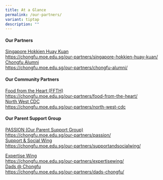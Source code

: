 ```yaml
---
title: At a Glance
permalink: /our-partners/
variant: tiptap
description: ""
---
```

<h4>Our Partners</h4>
<div class="isomer-card-grid"><a rel="noopener noreferrer nofollow" href="https://chongfu.moe.edu.sg/our-partners/singapore-hokkien-huay-kuan/" class="isomer-card"><div class="isomer-card-body"><div class="isomer-card-title">Singapore Hokkien Huay Kuan</div><div class="isomer-card-link">https://chongfu.moe.edu.sg/our-partners/singapore-hokkien-huay-kuan/</div></div></a>
<a rel="noopener noreferrer nofollow" href="https://chongfu.moe.edu.sg/our-partners/chongfu-alumni/" class="isomer-card">
<div class="isomer-card-body">
<div class="isomer-card-title">Chongfu Alumni</div>
<div class="isomer-card-link">https://chongfu.moe.edu.sg/our-partners/chongfu-alumni/</div>
</div>
</a>
</div>
<h4>Our Community Partners</h4>
<div class="isomer-card-grid"><a rel="noopener noreferrer nofollow" href="https://chongfu.moe.edu.sg/our-partners/food-from-the-heart/" class="isomer-card"><div class="isomer-card-body"><div class="isomer-card-title">Food from the Heart (FFTH)</div><div class="isomer-card-link">https://chongfu.moe.edu.sg/our-partners/food-from-the-heart/</div></div></a>
<a rel="noopener noreferrer nofollow" href="https://chongfu.moe.edu.sg/our-partners/north-west-cdc" class="isomer-card">
<div class="isomer-card-body">
<div class="isomer-card-title">North West CDC</div>
<div class="isomer-card-link">https://chongfu.moe.edu.sg/our-partners/north-west-cdc</div>
</div>
</a>
</div>
<h4>Our Parent Support Group</h4>
<div class="isomer-card-grid"><a rel="noopener noreferrer nofollow" href="https://chongfu.moe.edu.sg/our-partners/passion/" class="isomer-card"><div class="isomer-card-body"><div class="isomer-card-title">PASSION (Our Parent Support Group)</div><div class="isomer-card-link">https://chongfu.moe.edu.sg/our-partners/passion/</div></div></a>
<a rel="noopener noreferrer nofollow" href="https://chongfu.moe.edu.sg/our-partners/supportandsocialwing/" class="isomer-card">
<div class="isomer-card-body">
<div class="isomer-card-title">Support &amp; Social Wing</div>
<div class="isomer-card-link">https://chongfu.moe.edu.sg/our-partners/supportandsocialwing/</div>
</div>
</a>
</div>
<p></p>
<div class="isomer-card-grid"><a rel="noopener noreferrer nofollow" href="https://chongfu.moe.edu.sg/our-partners/expertisewing/" class="isomer-card"><div class="isomer-card-body"><div class="isomer-card-title">Expertise Wing</div><div class="isomer-card-link">https://chongfu.moe.edu.sg/our-partners/expertisewing/</div></div></a>
<a rel="noopener noreferrer nofollow" href="https://chongfu.moe.edu.sg/our-partners/dads-chongfu/" class="isomer-card">
<div class="isomer-card-body">
<div class="isomer-card-title">Dads @ Chongfu</div>
<div class="isomer-card-link">https://chongfu.moe.edu.sg/our-partners/dads-chongfu/</div>
</div>
</a>
</div>
<p></p>